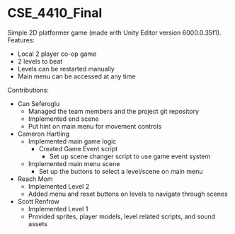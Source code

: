 # CSE_4410_Final

Simple 2D platformer game (made with Unity Editor version 6000.0.35f1). Features:
- Local 2 player co-op game
- 2 levels to beat
- Levels can be restarted manually
- Main menu can be accessed at any time

Contributions:
- Can Seferoglu 
  - Managed the team members and the project git repository
  - Implemented end scene
  - Put hint on main menu for movement controls
- Cameron Hartling
  - Implemented main game logic
    - Created Game Event script
      - Set up scene changer script to use game event system
  - Implemented main menu scene
    - Set up the buttons to select a level/scene on main menu
- Reach Mom
  - Implemented Level 2
  - Added menu and reset buttons on levels to navigate through scenes
- Scott Renfrow
  - Implemented Level 1
  - Provided sprites, player models, level related scripts, and sound assets
